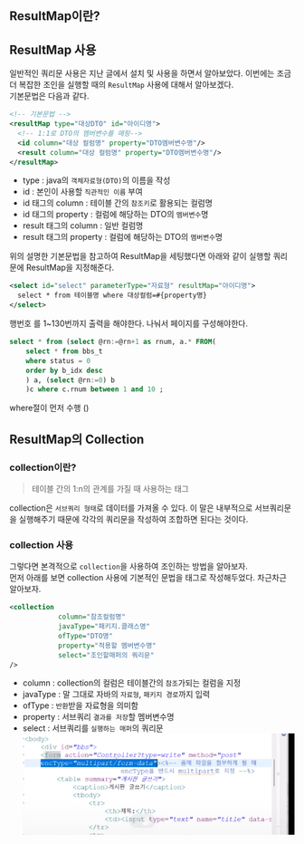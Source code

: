 ---
---

## ResultMap이란?

## ResultMap 사용

일반적인 쿼리문 사용은 지난 글에서 설치 및 사용을 하면서 알아보았다. 이번에는 조금 더 복잡한 조인을 실행할 때의 `ResultMap` 사용에 대해서 알아보겠다.  
기본문법은 다음과 같다.

```xml
<!-- 기본문법 -->
<resultMap type="대상DTO" id="아이디명">
  <!-- 1:1로 DTO의 멤버변수를 매핑-->
  <id column="대상 컬럼명" property="DTO멤버변수명"/>
  <result column="대상 컬럼명" property="DTO멤버변수명"/>
</resultMap>
```

- type : java의 `객체자료형(DTO)`의 이름을 작성
- id : 본인이 사용할 `직관적인 이름` 부여
- id 태그의 column : 테이블 간의 `참조키`로 활용되는 컬럼명
- id 태그의 property : 컬럼에 해당하는 DTO의 `멤버변수`명
- result 태그의 column : 일반 컬럼명
- result 태그의 property : 컬럼에 해당하는 DTO의 `멤버변수`명

위의 설명한 기본문법을 참고하여 ResultMap을 세팅했다면 아래와 같이 실행할 쿼리문에 ResultMap을 지정해준다.

```xml
<select id="select" parameterType="자료형" resultMap="아이디명">
  select * from 테이블명 where 대상컬럼=#{property명}
</select>
```
행번호 를  1~130번까지 출력을 해야한다. 나눠서 페이지를 구성해야한다.


```sql
select * from (select @rn:=@rn+1 as rnum, a.* FROM(
	select * from bbs_t
	where status = 0 
	order by b_idx desc
	) a, (select @rn:=0) b
    )c where c.rnum between 1 and 10 ;
```
where절이 먼저 수행 ()

## ResultMap의 Collection

### collection이란?

> 테이블 간의 1:n의 관계를 가질 때 사용하는 태그

collection은 `서브쿼리 형태`로 데이터를 가져올 수 있다. 이 말은 내부적으로 서브쿼리문을 실행해주기 때문에 각각의 쿼리문을 작성하여 조합하면 된다는 것이다.

### collection 사용

그렇다면 본격적으로 `collection`을 사용하여 조인하는 방법을 알아보자.  
먼저 아래를 보면 collection 사용에 기본적인 문법을 태그로 작성해두었다. 차근차근 알아보자.

```xml
<collection
            column="참조컬럼명"
            javaType="패키지.클래스명"
            ofType="DTO명"
            property="적용할 멤버변수명"
            select="조인할매퍼의 쿼리문"
/>
```

- column : collection의 컬럼은 테이블간의 `참조`가되는 컬럼을 지정
- javaType : 말 그대로 자바의 `자료형`, `패키지 경로`까지 입력
- ofType : `반환`받을 자료형을 의미함
- property : 서브쿼리 `결과를 저장`할 멤버변수명
- select : 서브쿼리를 `실행하는 매퍼`의 쿼리문
![image](/assets/img/2025-03-21-ResultMap/Pasted-image-20240604163842.png)
